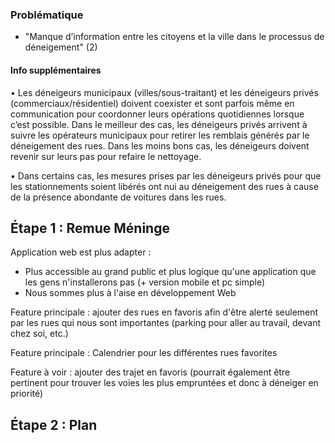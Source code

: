 ### Problématique 
 - "Manque d’information entre les citoyens et la ville dans le processus de déneigement" (2)
#### Info supplémentaires 
•	Les déneigeurs municipaux (villes/sous-traitant) et les déneigeurs privés (commerciaux/résidentiel) doivent coexister et sont parfois même en communication pour coordonner leurs opérations quotidiennes lorsque c’est possible. Dans le meilleur des cas, les déneigeurs privés arrivent à suivre les opérateurs municipaux pour retirer les remblais générés par le déneigement des rues. Dans les moins bons cas, les déneigeurs doivent revenir sur leurs pas pour refaire le nettoyage.

•	Dans certains cas, les mesures prises par les déneigeurs privés pour que les stationnements soient libérés ont nui au déneigement des rues à cause de la présence abondante de voitures dans les rues.

## Étape 1 : Remue Méninge
Application web est plus adapter :
 - Plus accessible au grand public et plus logique qu'une application que les gens n'installerons pas (+ version mobile et pc simple)
 - Nous sommes plus à l'aise en développement Web

Feature principale : ajouter des rues en favoris afin d'être alerté seulement par les rues qui nous sont importantes (parking pour aller au travail, devant chez soi, etc.)
 
Feature principale : Calendrier pour les différentes rues favorites

Feature à voir : ajouter des trajet en favoris (pourrait également être pertinent pour trouver les voies les plus empruntées et donc à déneiger en priorité)

## Étape 2 : Plan
